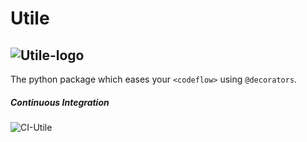 # Utile
![Utile-logo](https://github.com/j0fiN/Server_Utility/blob/master/docs/Utile_logo2.png)  
---
The python package which eases your ```<codeflow>``` using `@decorators`.

##### Continuous Integration
![CI-Utile](https://github.com/j0fiN/Server_Utility/workflows/CI-Utile/badge.svg)

